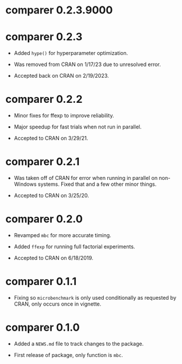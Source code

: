 # comparer 0.2.3.9000

# comparer 0.2.3

* Added `hype()` for hyperparameter optimization.

* Was removed from CRAN on 1/17/23 due to unresolved error.

* Accepted back on CRAN on 2/19/2023.

# comparer 0.2.2

* Minor fixes for ffexp to improve reliability.

* Major speedup for fast trials when not run in parallel.

* Accepted to CRAN on 3/29/21.

# comparer 0.2.1

* Was taken off of CRAN for error when running in parallel on non-Windows
systems. Fixed that and a few other minor things.

* Accepted to CRAN on 3/25/20.

# comparer 0.2.0

* Revamped `mbc` for more accurate timing.

* Added `ffexp` for running full factorial experiments.

* Accepted to CRAN on 6/18/2019.

# comparer 0.1.1

* Fixing so `microbenchmark` is only used conditionally as requested by CRAN, only occurs once in vignette.

# comparer 0.1.0

* Added a `NEWS.md` file to track changes to the package.

* First release of package, only function is `mbc`.

